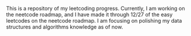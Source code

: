 This is a repository of my leetcoding progress. Currently, I am working on the neetcode roadmap, and I have made it through 12/27 
of the easy leetcodes on the neetcode roadmap. I am focusing on polishing my data structures and algorithms knowledge as of now.
